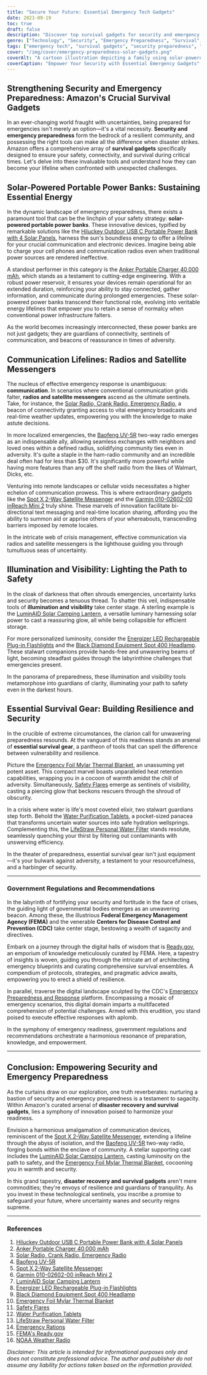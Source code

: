 ```yaml
---
title: "Secure Your Future: Essential Emergency Tech Gadgets"
date: 2023-09-19
toc: true
draft: false
description: "Discover top survival gadgets for security and emergency preparedness, including solar chargers, satellite messengers, and more."
genre: ["Technology", "Security", "Emergency Preparedness", "Survival", "Gadgets", "Communication", "Safety", "Disaster Recovery", "Resilience", "Connectivity"]
tags: ["emergency tech", "survival gadgets", "security preparedness", "solar chargers", "satellite messengers", "communication devices", "portable power banks", "lighting solutions", "essential survival gear", "disaster recovery", "Amazon gadgets", "safety tools", "emergency rations", "water purification", "community resilience", "preparedness mindset", "emergency lighting", "two-way communication", "outdoor survival", "connectivity tools", "remote communication", "emergency alerts", "power backup", "personal safety", "lifeline devices", "family preparedness", "government regulations", "safety flares", "weather updates", "preparedness tips"]
cover: "/img/cover/emergency-preparedness-solar-gadgets.png"
coverAlt: "A cartoon illustration depicting a family using solar-powered gadgets for emergency preparedness."
coverCaption: "Empower Your Security with Essential Emergency Gadgets"
---
```


## Strengthening Security and Emergency Preparedness: Amazon's Crucial Survival Gadgets

In an ever-changing world fraught with uncertainties, being prepared for emergencies isn't merely an option—it's a vital necessity. **Security and emergency preparedness** form the bedrock of a resilient community, and possessing the right tools can make all the difference when disaster strikes. Amazon offers a comprehensive array of **survival gadgets** specifically designed to ensure your safety, connectivity, and survival during critical times. Let's delve into these invaluable tools and understand how they can become your lifeline when confronted with unexpected challenges.

## **Solar-Powered Portable Power Banks**: **Sustaining Essential Energy**

In the dynamic landscape of emergency preparedness, there exists a paramount tool that can be the linchpin of your safety strategy: **solar-powered portable power banks**. These innovative devices, typified by remarkable solutions like the [Hiluckey Outdoor USB C Portable Power Bank with 4 Solar Panels](https://amzn.to/3OiWD5A), harness the sun's boundless energy to offer a lifeline for your crucial communication and electronic devices. Imagine being able to charge your cell phones and communication radios even when traditional power sources are rendered ineffective. 

A standout performer in this category is the [Anker Portable Charger 40,000 mAh](https://amzn.to/3q7CnMh), which stands as a testament to cutting-edge engineering. With a robust power reservoir, it ensures your devices remain operational for an extended duration, reinforcing your ability to stay connected, gather information, and communicate during prolonged emergencies. These solar-powered power banks transcend their functional role, evolving into veritable energy lifelines that empower you to retain a sense of normalcy when conventional power infrastructure falters.

As the world becomes increasingly interconnected, these power banks are not just gadgets; they are guardians of connectivity, sentinels of communication, and beacons of reassurance in times of adversity.

## **Communication Lifelines**: **Radios and Satellite Messengers**

The nucleus of effective emergency response is unambiguous: **communication**. In scenarios where conventional communication grids falter, **radios and satellite messengers** ascend as the ultimate sentinels. Take, for instance, the [Solar Radio, Crank Radio, Emergency Radio](https://amzn.to/3KrC2uu), a beacon of connectivity granting access to vital emergency broadcasts and real-time weather updates, empowering you with the knowledge to make astute decisions.

In more localized emergencies, the [Baofeng UV-5R](https://amzn.to/3OES6vo) two-way radio emerges as an indispensable ally, allowing seamless exchanges with neighbors and loved ones within a defined radius, solidifying community ties even in adversity. It's quite a staple in the ham-radio community and an incredible deal often had for less than $30. It's significantly more powerful while having more features than any off the shelf radio from the likes of Walmart, Dicks, etc. 

Venturing into remote landscapes or cellular voids necessitates a higher echelon of communication prowess. This is where extraordinary gadgets like the [Spot X 2-Way Satellite Messenger](https://amzn.to/3qcB1jh) and the [Garmin 010-02602-00 inReach Mini 2](https://amzn.to/3OcljfW) truly shine. These marvels of innovation facilitate bi-directional text messaging and real-time location sharing, affording you the ability to summon aid or apprise others of your whereabouts, transcending barriers imposed by remote locales.

In the intricate web of crisis management, effective communication via radios and satellite messengers is the lighthouse guiding you through tumultuous seas of uncertainty.

## **Illumination and Visibility**: **Lighting the Path to Safety**

In the cloak of darkness that often shrouds emergencies, uncertainty lurks and security becomes a tenuous thread. To shatter this veil, indispensable tools of **illumination and visibility** take center stage. A sterling example is the [LuminAID Solar Camping Lantern](https://amzn.to/458O9ok), a versatile luminary harnessing solar power to cast a reassuring glow, all while being collapsible for efficient storage. 

For more personalized luminosity, consider the [Energizer LED Rechargeable Plug-in Flashlights](https://amzn.to/47ddEGN) and the [Black Diamond Equipment Spot 400 Headlamp](https://amzn.to/3YgW2G7). These stalwart companions provide hands-free and unwavering beams of light, becoming steadfast guides through the labyrinthine challenges that emergencies present.

In the panorama of preparedness, these illumination and visibility tools metamorphose into guardians of clarity, illuminating your path to safety even in the darkest hours.

## **Essential Survival Gear**: **Building Resilience and Security**

In the crucible of extreme circumstances, the clarion call for unwavering preparedness resounds. At the vanguard of this readiness stands an arsenal of **essential survival gear**, a pantheon of tools that can spell the difference between vulnerability and resilience. 

Picture the [Emergency Foil Mylar Thermal Blanket](https://amzn.to/43VFHI1), an unassuming yet potent asset. This compact marvel boasts unparalleled heat retention capabilities, wrapping you in a cocoon of warmth amidst the chill of adversity. Simultaneously, [Safety Flares](https://amzn.to/47dqZPx) emerge as sentinels of visibility, casting a piercing glow that beckons rescuers through the shroud of obscurity.

In a crisis where water is life's most coveted elixir, two stalwart guardians step forth. Behold the [Water Purification Tablets](https://amzn.to/3DGTTKi), a pocket-sized panacea that transforms uncertain water sources into safe hydration wellsprings. Complementing this, the [LifeStraw Personal Water Filter](https://amzn.to/3Yle6yB) stands resolute, seamlessly quenching your thirst by filtering out contaminants with unswerving efficiency.

In the theater of preparedness, essential survival gear isn't just equipment—it's your bulwark against adversity, a testament to your resourcefulness, and a harbinger of security.

______

### **Government Regulations and Recommendations**

In the labyrinth of fortifying your security and fortitude in the face of crises, the guiding light of governmental bodies emerges as an unwavering beacon. Among these, the illustrious **Federal Emergency Management Agency (FEMA)** and the venerable **Centers for Disease Control and Prevention (CDC)** take center stage, bestowing a wealth of sagacity and directives.

Embark on a journey through the digital halls of wisdom that is [Ready.gov](https://www.ready.gov/), an emporium of knowledge meticulously curated by FEMA. Here, a tapestry of insights is woven, guiding you through the intricate art of architecting emergency blueprints and curating comprehensive survival ensembles. A compendium of protocols, strategies, and pragmatic advice awaits, empowering you to erect a shield of resilience.

In parallel, traverse the digital landscape sculpted by the CDC's [Emergency Preparedness and Response](https://www.cdc.gov/cpr/index.html) platform. Encompassing a mosaic of emergency scenarios, this digital domain imparts a multifaceted comprehension of potential challenges. Armed with this erudition, you stand poised to execute effective responses with aplomb.

In the symphony of emergency readiness, government regulations and recommendations orchestrate a harmonious resonance of preparation, knowledge, and empowerment.

__________

## **Conclusion**: **Empowering Security and Emergency Preparedness**

As the curtains draw on our exploration, one truth reverberates: nurturing a bastion of security and emergency preparedness is a testament to sagacity. Within Amazon's curated arsenal of **disaster recovery and survival gadgets**, lies a symphony of innovation poised to harmonize your readiness.

Envision a harmonious amalgamation of communication devices, reminiscent of the [Spot X 2-Way Satellite Messenger](https://amzn.to/3qcB1jh), extending a lifeline through the abyss of isolation, and the [Baofeng UV-5R](https://amzn.to/3OES6vo) two-way radio, forging bonds within the enclave of community. A stellar supporting cast includes the [LuminAID Solar Camping Lantern](https://amzn.to/458O9ok), casting luminosity on the path to safety, and the [Emergency Foil Mylar Thermal Blanket](https://amzn.to/43VFHI1), cocooning you in warmth and security.

In this grand tapestry, **disaster recovery and survival gadgets** aren't mere commodities; they're envoys of resilience and guardians of tranquility. As you invest in these technological sentinels, you inscribe a promise to safeguard your future, where uncertainty wanes and security reigns supreme.

_______

### **References**

1. [Hiluckey Outdoor USB C Portable Power Bank with 4 Solar Panels](https://amzn.to/3OiWD5A)
2. [Anker Portable Charger 40,000 mAh](https://amzn.to/3q7CnMh)
3. [Solar Radio, Crank Radio, Emergency Radio](https://amzn.to/3KrC2uu)
4. [Baofeng UV-5R](https://amzn.to/3OES6vo)
5. [Spot X 2-Way Satellite Messenger](https://amzn.to/3qcB1jh)
6. [Garmin 010-02602-00 inReach Mini 2](https://amzn.to/3OcljfW)
7. [LuminAID Solar Camping Lantern](https://amzn.to/458O9ok)
8. [Energizer LED Rechargeable Plug-in Flashlights](https://amzn.to/47ddEGN)
9. [Black Diamond Equipment Spot 400 Headlamp](https://amzn.to/3YgW2G7)
10. [Emergency Foil Mylar Thermal Blanket](https://amzn.to/43VFHI1)
11. [Safety Flares](https://amzn.to/47dqZPx)
12. [Water Purification Tablets](https://amzn.to/3DGTTKi)
13. [LifeStraw Personal Water Filter](https://amzn.to/3Yle6yB)
14. [Emergency Rations](https://amzn.to/3YzcCBj)
15. [FEMA's Ready.gov](https://www.ready.gov/)
16. [NOAA Weather Radio](https://www.weather.gov/nwr/)

*Disclaimer: This article is intended for informational purposes only and does not constitute professional advice. The author and publisher do not assume any liability for actions taken based on the information provided.*
